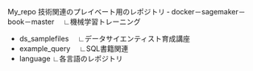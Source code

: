 My_repo
技術関連のプレイベート用のレポジトリ
‐ docker－sagemaker－book－master
　∟機械学習トレーニング
- ds_samplefiles 
　∟データサイエンティスト育成講座
- example_query 
　∟SQL書籍関連
- language
 ∟各言語のレポジトリ
